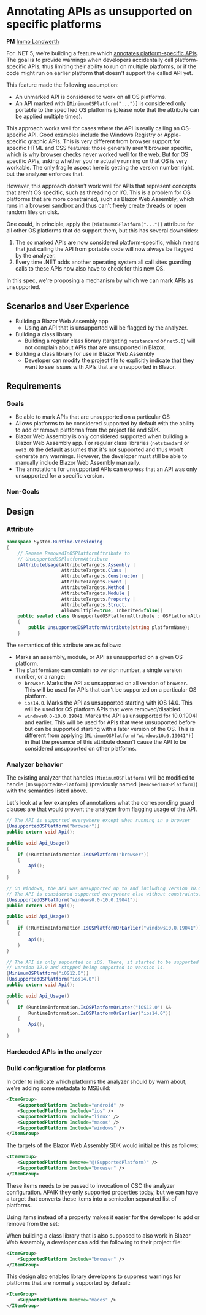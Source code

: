 # Annotating APIs as unsupported on specific platforms

**PM** [Immo Landwerth](https://github.com/terrajobst)

For .NET 5, we're building a feature which [annotates platform-specific
APIs][platform-checks]. The goal is to provide warnings when developers
accidentally call platform-specific APIs, thus limiting their ability to run on
multiple platforms, or if the code might run on earlier platform that doesn't
support the called API yet.

This feature made the following assumption:

* An unmarked API is considered to work on all OS platforms.
* An API marked with `[MinimumOSPlatform("...")]` is considered only portable to
  the specified OS platforms (please note that the attribute can be applied
  multiple times).

This approach works well for cases where the API is really calling an
OS-specific API. Good examples include the Windows Registry or Apple-specific
graphic APIs. This is very different from browser support for specific HTML and
CSS features: those generally aren't browser specific, which is why browser
checks never worked well for the web. But for OS specific APIs, asking whether
you're actually running on that OS is very workable. The only fragile aspect
here is getting the version number right, but the analyzer enforces that.

However, this approach doesn't work well for APIs that represent concepts that
aren't OS specific, such as threading or I/O. This is a problem for OS platforms
that are more constrained, such as Blazor Web Assembly, which runs in a browser
sandbox and thus can't freely create threads or open random files on disk.

One could, in principle, apply the `[MinimumOSPlatform("...")]` attribute for
all other OS platforms that do support them, but this has several downsides:

1. The so marked APIs are now considered platform-specific, which means that
   just calling the API from portable code will now always be flagged by the
   analyzer.
2. Every time .NET adds another operating system all call sites guarding calls
   to these APIs now also have to check for this new OS.

In this spec, we're proposing a mechanism by which we can mark APIs as
unsupported.

## Scenarios and User Experience

* Building a Blazor Web Assembly app
    - Using an API that is unsupported will be flagged by the analyzer.
* Building a class library
    - Building a regular class library (targeting `netstandard` or `net5.0`)
      will not complain about APIs that are unsupported in Blazor.
* Building a class library for use in Blazor Web Assembly
    - Developer can modify the project file to explicitly indicate that they
      want to see issues with APIs that are unsupported in Blazor.

## Requirements

### Goals

* Be able to mark APIs that are unsupported on a particular OS
* Allows platforms to be considered supported by default with the ability to add
  or remove platforms from the project file and SDK.
* Blazor Web Assembly is only considered supported when building a Blazor Web
  Assembly app. For regular class libraries (`netstandard` or `net5.0`) the
  default assumes that it's not supported and thus won't generate any warnings.
  However, the developer must still be able to manually include Blazor Web
  Assembly manually.
* The annotations for unsupported APIs can express that an API was only
  unsupported for a specific version.

### Non-Goals

## Design

### Attribute

```C#
namespace System.Runtime.Versioning
{
    // Rename RemovedInOSPlatformAttribute to
    // UnsupportedOSPlatformAttribute
    [AttributeUsage(AttributeTargets.Assembly |
                    AttributeTargets.Class |
                    AttributeTargets.Constructor |
                    AttributeTargets.Event |
                    AttributeTargets.Method |
                    AttributeTargets.Module |
                    AttributeTargets.Property |
                    AttributeTargets.Struct,
                    AllowMultiple=true, Inherited=false)]
    public sealed class UnsupportedOSPlatformAttribute : OSPlatformAttribute
    {
        public UnsupportedOSPlatformAttribute(string platformName);
    }
```

The semantics of this attribute are as follows:

* Marks an assembly, module, or API as unsupported on a given OS platform.
* The `platformName` can contain no version number, a single version number, or
  a range:
    - `browser`. Marks the API as unsupported on all version of `browser`. This
      will be used for APIs that can't be supported on a particular OS platform.
    - `ios14.0`. Marks the API as unsupported starting with iOS 14.0. This will
      be used for OS platform APIs that were removed/disabled.
    - `windows0.0-10.0.19041`. Marks the API as unsupported for 10.0.19041 and
      earlier. This will be used for APIs that were unsupported before but can
      be supported starting with a later version of the OS. This is different
      from applying `[MinimumOSPlatform("windows10.0.19041")]` in that the
      presence of this attribute doesn't cause the API to be considered
      unsupported on other platforms.

### Analyzer behavior

The existing analyzer that handles `[MinimumOSPlatform]` will be modified to
handle `[UnsupportedOSPlatform]` (previously named `[RemovedInOSPlatform]`)
with the semantics listed above.

Let's look at a few examples of annotations what the corresponding guard clauses
are that would prevent the analyzer from flagging usage of the API.

```C#
// The API is supported everywhere except when running in a browser
[UnsupportedOSPlatform("browser")]
public extern void Api();

public void Api_Usage()
{
    if (!RuntimeInformation.IsOSPlatform("browser"))
    {
        Api();
    }
}
```

```C#
// On Windows, the API was unsupported up to and including version 10.0.19041.
// The API is considered supported everywhere else without constraints.
[UnsupportedOSPlatform("windows0.0-10.0.19041")]
public extern void Api();

public void Api_Usage()
{
    if (!RuntimeInformation.IsOSPlatformOrEarlier("windows10.0.19041"))
    {
        Api();
    }
}
```

```C#
// The API is only supported on iOS. There, it started to be supported in
// version 12.0 and stopped being supported in version 14.
[MinimumOSPlatform("iOS12.0")]
[UnsupportedOSPlatform("ios14.0")]
public extern void Api();

public void Api_Usage()
{
    if (RuntimeInformation.IsOSPlatformOrLater("iOS12.0") &&
        RuntimeInformation.IsOSPlatformOrEarlier("ios14.0"))
    {
        Api();
    }
}
```

### Hardcoded APIs in the analyzer

### Build configuration for platforms

In order to indicate which platforms the analyzer should by warn about, we're
adding some metadata to MSBuild:

```XML
<ItemGroup>
    <SupportedPlatform Include="android" />
    <SupportedPlatform Include="ios" />
    <SupportedPlatform Include="linux" />
    <SupportedPlatform Include="macos" />
    <SupportedPlatform Include="windows" />
</ItemGroup>
```

The targets of the Blazor Web Assembly SDK would initialize this as follows:

```XML
<ItemGroup>
    <SupportedPlatform Remove="@(SupportedPlatform)" />
    <SupportedPlatform Include="browser" />
</ItemGroup>
```

These items needs to be passed to invocation of CSC the analyzer configuration.
AFAIK they only supported properties today, but we can have a target that
converts these items into a semicolon separated list of platforms.

Using items instead of a property makes it easier for the developer to add or
remove from the set:

When building a class library that is also supposed to also work in Blazor Web Assembly,
a developer can add the following to their project file:

```XML
<ItemGroup>
    <SupportedPlatform Include="browser" />
</ItemGroup>
```

This design also enables library developers to suppress warnings for platforms
that are normally supported by default:

```XML
<ItemGroup>
    <SupportedPlatform Remove="macos" />
</ItemGroup>
```

[platform-checks]: ../platform-check/platform-checks.md
